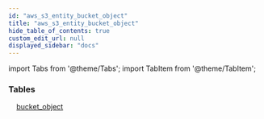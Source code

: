 ```yaml
---
id: "aws_s3_entity_bucket_object"
title: "aws_s3_entity_bucket_object"
hide_table_of_contents: true
custom_edit_url: null
displayed_sidebar: "docs"
---
```


import Tabs from '@theme/Tabs';
import TabItem from '@theme/TabItem';

<Tabs>
  <TabItem value="Components" label="Components" default>

### Tables

    [bucket_object](../../aws/tables/aws_s3_entity_bucket_object.BucketObject)

</TabItem>
  <TabItem value="Code examples" label="Code examples">

</TabItem>
</Tabs>
